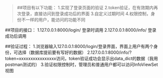 >##项目有以下功能：
>1.实现了登录页面的验证
>2.token验证，在有效期内再次登录，直接访问到登录成功后的界面 
>3.自定义过期时间 
>4.权限控制，身份不一样的用户，能访问的功能不同 
  
##项目的接口：
1.127.0.0.1:8000/login/      登录时调用
2.127.0.0.1:8000/info/       登录成功后调用

##验证过程：
1.浏览器输入127.0.0.1:8000/login/登录界面，界面上用户有两个身份，可选择（数据库提前要有写好的数据）
2.127.0.0.1:8000/info/?token=xxxxxxxxxxxxxxxx访问，token验证成功会显示出data_dict的数据（我用postman测试的）
3.验证权限控制时，管理员和普通用户都可以访问InfoViewSet视图
